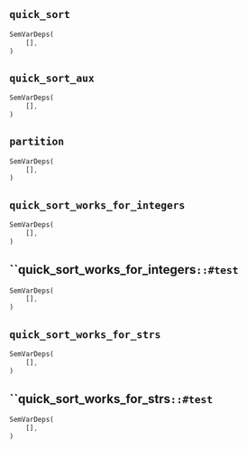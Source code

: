 ## `quick_sort`

```rust
SemVarDeps(
    [],
)
```

## `quick_sort_aux`

```rust
SemVarDeps(
    [],
)
```

## `partition`

```rust
SemVarDeps(
    [],
)
```

## `quick_sort_works_for_integers`

```rust
SemVarDeps(
    [],
)
```

## ``quick_sort_works_for_integers`::#test`

```rust
SemVarDeps(
    [],
)
```

## `quick_sort_works_for_strs`

```rust
SemVarDeps(
    [],
)
```

## ``quick_sort_works_for_strs`::#test`

```rust
SemVarDeps(
    [],
)
```
